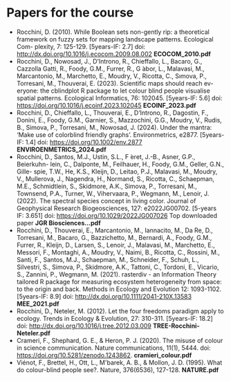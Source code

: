 # Papers for the course

+ Rocchini, D. (2010). While Boolean sets non-gently rip: a theoretical framework on fuzzy sets for mapping landscape patterns. Ecological Com- plexity, 7: 125-129. [5years-IF: 2.7] doi: http://dx.doi.org/10.1016/j.ecocom.2009.08.002 **ECOCOM_2010.pdf**
+ Rocchini, D., Nowosad, J., D’Introno, R., Chieffallo, L., Bacaro, G., Cazzolla Gatti, R., Foody, G.M., Furrer, R., G ́abor, L., Malavasi, M., Marcantonio, M., Marchetto, E., Moudry, V., Ricotta, C., Sımova, P., Torresani, M., Thouverai, E. (2023). Scientific maps should reach ev- eryone: the cblindplot R package to let colour blind people visualise spatial patterns. Ecological Informatics, 76: 102045. [5years-IF: 5.6] doi: https://doi.org/10.1016/j.ecoinf.2023.102045 **ECOINF_2023.pdf**
+ Rocchini, D., Chieffallo, L., Thouverai, E., D’Introno, R., Dagostin, F., Donini, E., Foody, G.M., Garnier, S., Mazzochini, G.G., Moudry, V., Rudis, B., Simova, P., Torresani, M., Nowosad, J. (2024). Under the mantra: ‘Make use of colorblind friendly graphs’. Environmetrics, e2877. [5years-IF: 1.4] doi: https://doi.org/10.1002/env.2877 **ENVIROENMETRICS_2024.pdf**
+ Rocchini, D., Santos, M.J., Ustin, S.L., F ́eret, J.-B., Asner, G.P., Beierkuhn- lein, C., Dalponte, M., Feilhauer, H., Foody, G.M., Geller, G.N., Gille- spie, T.W., He, K.S., Kleijn, D., Leitao, P.J., Malavasi, M., Moudry, V., Mullerova, J., Nagendra, H., Normand, S., Ricotta, C., Schaepman, M.E., Schmidtlein, S., Skidmore, A.K., Simova, P., Torresani, M., Townsend, P.A., Turner, W., Vihervaara, P., Wegmann, M., Lenoir, J. (2022). The spectral species concept in living color. Journal of Geophysical Research Biogeosciences, 127: e2022JG00702. [5-years IF: 3.651] doi: https://doi.org/10.1029/2022JG007026 Top downloaded paper  **JGR Biosciences...pdf**
+ Rocchini, D., Thouverai, E., Marcantonio, M., Iannacito, M., Da Re, D., Torresani, M., Bacaro, G., Bazzichetto, M., Bernardi, A., Foody, G.M., Furrer, R., Kleijn, D., Larsen, S., Lenoir, J., Malavasi, M., Marchetto, E., Messori, F., Montaghi, A., Moudry, V., Naimi, B., Ricotta, C., Rossini, M., Santi, F., Santos, M.J., Schaepman, M., Schneider, F., Schuh, L., Silvestri, S., Simova, P., Skidmore, A.K., Tattoni, C., Tordoni, E., Vicario, S., Zannini, P., Wegmann, M. (2021). rasterdiv - an Information Theory tailored R package for measuring ecosystem heterogeneity from space: to the origin and back. Methods in Ecology and Evolution 12: 1093-1102. [5years-IF: 8.9] doi: http://dx.doi.org/10.1111/2041-210X.13583 **MEE_2021.pdf**
+ Rocchini, D., Neteler, M. (2012). Let the four freedoms paradigm apply to ecology. Trends in Ecology & Evolution, 27: 310-311. [5years-IF: 18.2] doi: http://dx.doi.org/10.1016/j.tree.2012.03.009 **TREE-Rocchini-Neteler.pdf**
+ Crameri, F., Shephard, G. E., & Heron, P. J. (2020). The misuse of colour in science communication. Nature communications, 11(1), 5444. doi: https://doi.org/10.5281/zenodo.1243862. **cramieri_colour.pdf**
+ Viénot, F., Brettel, H., Ott, L., M'barek, A. B., & Mollon, J. D. (1995). What do colour-blind people see?. Nature, 376(6536), 127-128. **NATURE.pdf**
